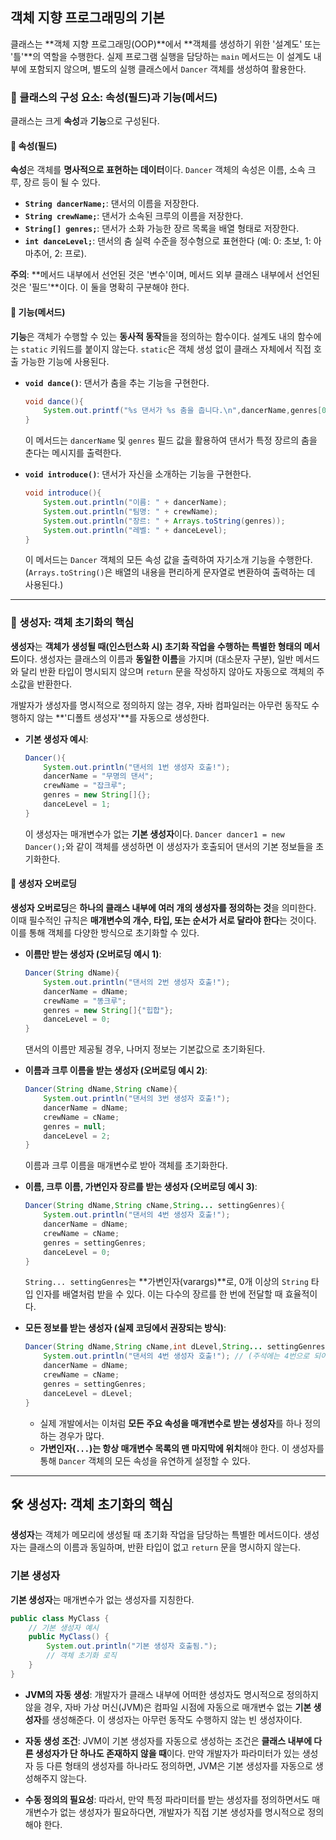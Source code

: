 

## 객체 지향 프로그래밍의 기본

 클래스는 \*\*객체 지향 프로그래밍(OOP)\*\*에서 \*\*객체를 생성하기 위한 '설계도' 또는 '틀'\*\*의 역할을 수행한다. 
 실제 프로그램 실행을 담당하는 `main` 메서드는 이 설계도 내부에 포함되지 않으며, 별도의 실행 클래스에서 `Dancer` 객체를 생성하여 활용한다.

### 🧩 클래스의 구성 요소: 속성(필드)과 기능(메서드)

클래스는 크게 **속성**과 **기능**으로 구성된다.

#### 🌟 속성(필드)

**속성**은 객체를 **명사적으로 표현하는 데이터**이다. `Dancer` 객체의 속성은 이름, 소속 크루, 장르 등이 될 수 있다.

  * **`String dancerName;`**: 댄서의 이름을 저장한다.
  * **`String crewName;`**: 댄서가 소속된 크루의 이름을 저장한다.
  * **`String[] genres;`**: 댄서가 소화 가능한 장르 목록을 배열 형태로 저장한다.
  * **`int danceLevel;`**: 댄서의 춤 실력 수준을 정수형으로 표현한다 (예: 0: 초보, 1: 아마추어, 2: 프로).

**주의**: \*\*메서드 내부에서 선언된 것은 '변수'이며, 메서드 외부 클래스 내부에서 선언된 것은 '필드'\*\*이다. 이 둘을 명확히 구분해야 한다.

#### 🚀 기능(메서드)

**기능**은 객체가 수행할 수 있는 **동사적 동작**들을 정의하는 함수이다. 설계도 내의 함수에는 `static` 키워드를 붙이지 않는다. `static`은 객체 생성 없이 클래스 자체에서 직접 호출 가능한 기능에 사용된다.

  * **`void dance()`**: 댄서가 춤을 추는 기능을 구현한다.

    ```java
    void dance(){
        System.out.printf("%s 댄서가 %s 춤을 춥니다.\n",dancerName,genres[0]);
    }
    ```

    이 메서드는 `dancerName` 및 `genres` 필드 값을 활용하여 댄서가 특정 장르의 춤을 춘다는 메시지를 출력한다.

  * **`void introduce()`**: 댄서가 자신을 소개하는 기능을 구현한다.

    ```java
    void introduce(){
        System.out.println("이름: " + dancerName);
        System.out.println("팀명: " + crewName);
        System.out.println("장르: " + Arrays.toString(genres));
        System.out.println("레벨: " + danceLevel);
    }
    ```

    이 메서드는 `Dancer` 객체의 모든 속성 값을 출력하여 자기소개 기능을 수행한다. (`Arrays.toString()`은 배열의 내용을 편리하게 문자열로 변환하여 출력하는 데 사용된다.)

-----

### 🔨 생성자: 객체 초기화의 핵심

**생성자**는 **객체가 생성될 때(인스턴스화 시) 초기화 작업을 수행하는 특별한 형태의 메서드**이다. 생성자는 클래스의 이름과 **동일한 이름**을 가지며 (대소문자 구분), 일반 메서드와 달리 반환 타입이 명시되지 않으며 `return` 문을 작성하지 않아도 자동으로 객체의 주소값을 반환한다.

개발자가 생성자를 명시적으로 정의하지 않는 경우, 자바 컴파일러는 아무런 동작도 수행하지 않는 \*\*'디폴트 생성자'\*\*를 자동으로 생성한다.

  * **기본 생성자 예시**:
    ```java
    Dancer(){
        System.out.println("댄서의 1번 생성자 호출!");
        dancerName = "무명의 댄서";
        crewName = "잡크루";
        genres = new String[]{};
        danceLevel = 1;
    }
    ```
    이 생성자는 매개변수가 없는 **기본 생성자**이다. `Dancer dancer1 = new Dancer();`와 같이 객체를 생성하면 이 생성자가 호출되어 댄서의 기본 정보들을 초기화한다.

#### 🔄 생성자 오버로딩

**생성자 오버로딩**은 **하나의 클래스 내부에 여러 개의 생성자를 정의하는 것**을 의미한다. 이때 필수적인 규칙은 **매개변수의 개수, 타입, 또는 순서가 서로 달라야 한다**는 것이다. 이를 통해 객체를 다양한 방식으로 초기화할 수 있다.

  * **이름만 받는 생성자 (오버로딩 예시 1)**:

    ```java
    Dancer(String dName){
        System.out.println("댄서의 2번 생성자 호출!");
        dancerName = dName;
        crewName = "똥크루";
        genres = new String[]{"힙합"};
        danceLevel = 0;
    }
    ```

    댄서의 이름만 제공될 경우, 나머지 정보는 기본값으로 초기화된다.

  * **이름과 크루 이름을 받는 생성자 (오버로딩 예시 2)**:

    ```java
    Dancer(String dName,String cName){
        System.out.println("댄서의 3번 생성자 호출!");
        dancerName = dName;
        crewName = cName;
        genres = null;
        danceLevel = 2;
    }
    ```

    이름과 크루 이름을 매개변수로 받아 객체를 초기화한다.

  * **이름, 크루 이름, 가변인자 장르를 받는 생성자 (오버로딩 예시 3)**:

    ```java
    Dancer(String dName,String cName,String... settingGenres){
        System.out.println("댄서의 4번 생성자 호출!");
        dancerName = dName;
        crewName = cName;
        genres = settingGenres;
        danceLevel = 0;
    }
    ```

    `String... settingGenres`는 \*\*가변인자(varargs)\*\*로, 0개 이상의 `String` 타입 인자를 배열처럼 받을 수 있다. 이는 다수의 장르를 한 번에 전달할 때 효율적이다.

  * **모든 정보를 받는 생성자 (실제 코딩에서 권장되는 방식)**:

    ```java
    Dancer(String dName,String cName,int dLevel,String... settingGenres){ // ... 가변인자 파라미터는 맨 마지막에 적기
        System.out.println("댄서의 4번 생성자 호출!"); // (주석에는 4번으로 되어있으나, 실제 코드에서는 다른 오버로딩된 생성자로 동작)
        dancerName = dName;
        crewName = cName;
        genres = settingGenres;
        danceLevel = dLevel;
    }
    ```

    * 실제 개발에서는 이처럼 **모든 주요 속성을 매개변수로 받는 생성자**를 하나 정의하는 경우가 많다. 
    * **가변인자(`...`)는 항상 매개변수 목록의 맨 마지막에 위치**해야 한다. 이 생성자를 통해 `Dancer` 객체의 모든 속성을 유연하게 설정할 수 있다.

-----


## 🛠️ 생성자: 객체 초기화의 핵심

**생성자**는 객체가 메모리에 생성될 때 초기화 작업을 담당하는 특별한 메서드이다. 생성자는 클래스의 이름과 동일하며, 반환 타입이 없고 `return` 문을 명시하지 않는다.

### 기본 생성자

**기본 생성자**는 매개변수가 없는 생성자를 지칭한다.

```java
public class MyClass {
    // 기본 생성자 예시
    public MyClass() {
        System.out.println("기본 생성자 호출됨.");
        // 객체 초기화 로직
    }
}
```

  * **JVM의 자동 생성**: 개발자가 클래스 내부에 어떠한 생성자도 명시적으로 정의하지 않을 경우, 자바 가상 머신(JVM)은 컴파일 시점에 자동으로 매개변수 없는 **기본 생성자**를 생성해준다. 이 생성자는 아무런 동작도 수행하지 않는 빈 생성자이다.

  * **자동 생성 조건**: JVM이 기본 생성자를 자동으로 생성하는 조건은 **클래스 내부에 다른 생성자가 단 하나도 존재하지 않을 때**이다. 만약 개발자가 파라미터가 있는 생성자 등 다른 형태의 생성자를 하나라도 정의하면, JVM은 기본 생성자를 자동으로 생성해주지 않는다.

  * **수동 정의의 필요성**: 따라서, 만약 특정 파라미터를 받는 생성자를 정의하면서도 매개변수가 없는 생성자가 필요하다면, 개발자가 직접 기본 생성자를 명시적으로 정의해야 한다.


 